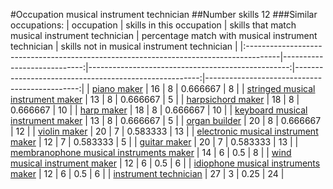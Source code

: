#Occupation musical instrument technician
##Number skills 12
###Similar occupations:
| occupation                                                                            |   skills in this occupation |   skills that match musical instrument technician |   percentage match with musical instrument technician |   skills not in musical instrument technician |
|:--------------------------------------------------------------------------------------|----------------------------:|--------------------------------------------------:|------------------------------------------------------:|----------------------------------------------:|
| [piano maker](piano_maker.md)                                                         |                          16 |                                                 8 |                                              0.666667 |                                             8 |
| [stringed musical instrument maker](stringed_musical_instrument_maker.md)             |                          13 |                                                 8 |                                              0.666667 |                                             5 |
| [harpsichord maker](harpsichord_maker.md)                                             |                          18 |                                                 8 |                                              0.666667 |                                            10 |
| [harp maker](harp_maker.md)                                                           |                          18 |                                                 8 |                                              0.666667 |                                            10 |
| [keyboard musical instrument maker](keyboard_musical_instrument_maker.md)             |                          13 |                                                 8 |                                              0.666667 |                                             5 |
| [organ builder](organ_builder.md)                                                     |                          20 |                                                 8 |                                              0.666667 |                                            12 |
| [violin maker](violin_maker.md)                                                       |                          20 |                                                 7 |                                              0.583333 |                                            13 |
| [electronic musical instrument maker](electronic_musical_instrument_maker.md)         |                          12 |                                                 7 |                                              0.583333 |                                             5 |
| [guitar maker](guitar_maker.md)                                                       |                          20 |                                                 7 |                                              0.583333 |                                            13 |
| [membranophone musical instruments maker](membranophone_musical_instruments_maker.md) |                          14 |                                                 6 |                                              0.5      |                                             8 |
| [wind musical instrument maker](wind_musical_instrument_maker.md)                     |                          12 |                                                 6 |                                              0.5      |                                             6 |
| [idiophone musical instruments maker](idiophone_musical_instruments_maker.md)         |                          12 |                                                 6 |                                              0.5      |                                             6 |
| [instrument technician](instrument_technician.md)                                     |                          27 |                                                 3 |                                              0.25     |                                            24 |
